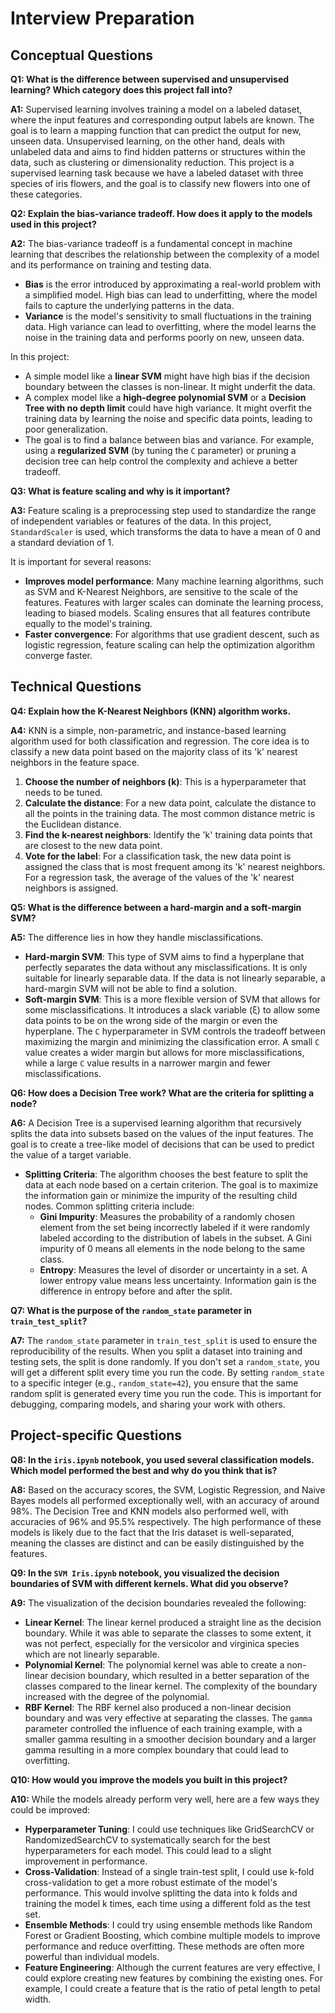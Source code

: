 
# Interview Preparation

## Conceptual Questions

**Q1: What is the difference between supervised and unsupervised learning? Which category does this project fall into?**

**A1:** Supervised learning involves training a model on a labeled dataset, where the input features and corresponding output labels are known. The goal is to learn a mapping function that can predict the output for new, unseen data. Unsupervised learning, on the other hand, deals with unlabeled data and aims to find hidden patterns or structures within the data, such as clustering or dimensionality reduction. This project is a supervised learning task because we have a labeled dataset with three species of iris flowers, and the goal is to classify new flowers into one of these categories.

**Q2: Explain the bias-variance tradeoff. How does it apply to the models used in this project?**

**A2:** The bias-variance tradeoff is a fundamental concept in machine learning that describes the relationship between the complexity of a model and its performance on training and testing data. 

*   **Bias** is the error introduced by approximating a real-world problem with a simplified model. High bias can lead to underfitting, where the model fails to capture the underlying patterns in the data.
*   **Variance** is the model's sensitivity to small fluctuations in the training data. High variance can lead to overfitting, where the model learns the noise in the training data and performs poorly on new, unseen data.

In this project:
*   A simple model like a **linear SVM** might have high bias if the decision boundary between the classes is non-linear. It might underfit the data.
*   A complex model like a **high-degree polynomial SVM** or a **Decision Tree with no depth limit** could have high variance. It might overfit the training data by learning the noise and specific data points, leading to poor generalization.
*   The goal is to find a balance between bias and variance. For example, using a **regularized SVM** (by tuning the `C` parameter) or pruning a decision tree can help control the complexity and achieve a better tradeoff.

**Q3: What is feature scaling and why is it important?**

**A3:** Feature scaling is a preprocessing step used to standardize the range of independent variables or features of the data. In this project, `StandardScaler` is used, which transforms the data to have a mean of 0 and a standard deviation of 1. 

It is important for several reasons:
*   **Improves model performance**: Many machine learning algorithms, such as SVM and K-Nearest Neighbors, are sensitive to the scale of the features. Features with larger scales can dominate the learning process, leading to biased models. Scaling ensures that all features contribute equally to the model's training.
*   **Faster convergence**: For algorithms that use gradient descent, such as logistic regression, feature scaling can help the optimization algorithm converge faster.

## Technical Questions

**Q4: Explain how the K-Nearest Neighbors (KNN) algorithm works.**

**A4:** KNN is a simple, non-parametric, and instance-based learning algorithm used for both classification and regression. The core idea is to classify a new data point based on the majority class of its 'k' nearest neighbors in the feature space.

1.  **Choose the number of neighbors (k)**: This is a hyperparameter that needs to be tuned.
2.  **Calculate the distance**: For a new data point, calculate the distance to all the points in the training data. The most common distance metric is the Euclidean distance.
3.  **Find the k-nearest neighbors**: Identify the 'k' training data points that are closest to the new data point.
4.  **Vote for the label**: For a classification task, the new data point is assigned the class that is most frequent among its 'k' nearest neighbors. For a regression task, the average of the values of the 'k' nearest neighbors is assigned.

**Q5: What is the difference between a hard-margin and a soft-margin SVM?**

**A5:** The difference lies in how they handle misclassifications.

*   **Hard-margin SVM**: This type of SVM aims to find a hyperplane that perfectly separates the data without any misclassifications. It is only suitable for linearly separable data. If the data is not linearly separable, a hard-margin SVM will not be able to find a solution.
*   **Soft-margin SVM**: This is a more flexible version of SVM that allows for some misclassifications. It introduces a slack variable (ξ) to allow some data points to be on the wrong side of the margin or even the hyperplane. The `C` hyperparameter in SVM controls the tradeoff between maximizing the margin and minimizing the classification error. A small `C` value creates a wider margin but allows for more misclassifications, while a large `C` value results in a narrower margin and fewer misclassifications.

**Q6: How does a Decision Tree work? What are the criteria for splitting a node?**

**A6:** A Decision Tree is a supervised learning algorithm that recursively splits the data into subsets based on the values of the input features. The goal is to create a tree-like model of decisions that can be used to predict the value of a target variable.

*   **Splitting Criteria**: The algorithm chooses the best feature to split the data at each node based on a certain criterion. The goal is to maximize the information gain or minimize the impurity of the resulting child nodes. Common splitting criteria include:
    *   **Gini Impurity**: Measures the probability of a randomly chosen element from the set being incorrectly labeled if it were randomly labeled according to the distribution of labels in the subset. A Gini impurity of 0 means all elements in the node belong to the same class.
    *   **Entropy**: Measures the level of disorder or uncertainty in a set. A lower entropy value means less uncertainty. Information gain is the difference in entropy before and after the split.

**Q7: What is the purpose of the `random_state` parameter in `train_test_split`?**

**A7:** The `random_state` parameter in `train_test_split` is used to ensure the reproducibility of the results. When you split a dataset into training and testing sets, the split is done randomly. If you don't set a `random_state`, you will get a different split every time you run the code. By setting `random_state` to a specific integer (e.g., `random_state=42`), you ensure that the same random split is generated every time you run the code. This is important for debugging, comparing models, and sharing your work with others.

## Project-specific Questions

**Q8: In the `iris.ipynb` notebook, you used several classification models. Which model performed the best and why do you think that is?**

**A8:** Based on the accuracy scores, the SVM, Logistic Regression, and Naive Bayes models all performed exceptionally well, with an accuracy of around 98%. The Decision Tree and KNN models also performed well, with accuracies of 96% and 95.5% respectively. The high performance of these models is likely due to the fact that the Iris dataset is well-separated, meaning the classes are distinct and can be easily distinguished by the features.

**Q9: In the `SVM Iris.ipynb` notebook, you visualized the decision boundaries of SVM with different kernels. What did you observe?**

**A9:** The visualization of the decision boundaries revealed the following:
*   **Linear Kernel**: The linear kernel produced a straight line as the decision boundary. While it was able to separate the classes to some extent, it was not perfect, especially for the versicolor and virginica species which are not linearly separable.
*   **Polynomial Kernel**: The polynomial kernel was able to create a non-linear decision boundary, which resulted in a better separation of the classes compared to the linear kernel. The complexity of the boundary increased with the degree of the polynomial.
*   **RBF Kernel**: The RBF kernel also produced a non-linear decision boundary and was very effective at separating the classes. The `gamma` parameter controlled the influence of each training example, with a smaller gamma resulting in a smoother decision boundary and a larger gamma resulting in a more complex boundary that could lead to overfitting.

**Q10: How would you improve the models you built in this project?**

**A10:** While the models already perform very well, here are a few ways they could be improved:
*   **Hyperparameter Tuning**: I could use techniques like GridSearchCV or RandomizedSearchCV to systematically search for the best hyperparameters for each model. This could lead to a slight improvement in performance.
*   **Cross-Validation**: Instead of a single train-test split, I could use k-fold cross-validation to get a more robust estimate of the model's performance. This would involve splitting the data into k folds and training the model k times, each time using a different fold as the test set.
*   **Ensemble Methods**: I could try using ensemble methods like Random Forest or Gradient Boosting, which combine multiple models to improve performance and reduce overfitting. These methods are often more powerful than individual models.
*   **Feature Engineering**: Although the current features are very effective, I could explore creating new features by combining the existing ones. For example, I could create a feature that is the ratio of petal length to petal width.
